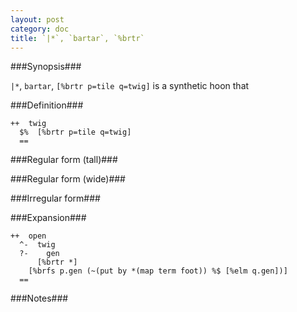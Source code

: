 ```yaml
---
layout: post
category: doc
title: `|*`, `bartar`, `%brtr`
---
```


###Synopsis###

`|*`, `bartar`, `[%brtr p=tile q=twig]` is a synthetic hoon that

###Definition###

    ++  twig  
      $%  [%brtr p=tile q=twig]
      ==

###Regular form (tall)###

###Regular form (wide)###

###Irregular form###

###Expansion###
    
    ++  open
      ^-  twig
      ?-    gen
          [%brtr *]
        [%brfs p.gen (~(put by *(map term foot)) %$ [%elm q.gen])]
      ==

###Notes###

